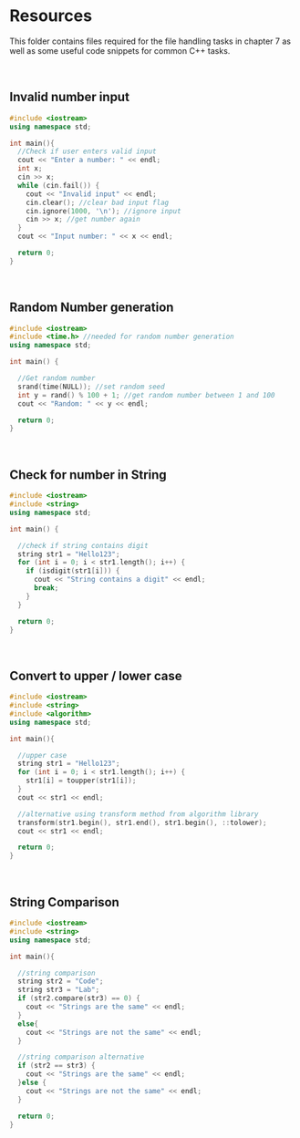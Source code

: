 # Resources

This folder contains files required for the file handling tasks in chapter 7 as well as some useful code snippets for common C++ tasks. 

&nbsp;
&nbsp;

## Invalid number input

```C++
#include <iostream>
using namespace std;

int main(){
  //Check if user enters valid input
  cout << "Enter a number: " << endl;
  int x;
  cin >> x;
  while (cin.fail()) {
    cout << "Invalid input" << endl;
    cin.clear(); //clear bad input flag
    cin.ignore(1000, '\n'); //ignore input
    cin >> x; //get number again
  }
  cout << "Input number: " << x << endl;

  return 0;
}
```

&nbsp;
&nbsp;

## Random Number generation

```C++
#include <iostream>
#include <time.h> //needed for random number generation
using namespace std;

int main() {

  //Get random number
  srand(time(NULL)); //set random seed
  int y = rand() % 100 + 1; //get random number between 1 and 100
  cout << "Random: " << y << endl;

  return 0;
}
```

&nbsp;
&nbsp;

## Check for number in String

```C++
#include <iostream>
#include <string>
using namespace std;

int main() {

  //check if string contains digit
  string str1 = "Hello123";
  for (int i = 0; i < str1.length(); i++) {
    if (isdigit(str1[i])) {
      cout << "String contains a digit" << endl;
      break;
    }
  }

  return 0;
}
```

&nbsp;
&nbsp;

## Convert to upper / lower case

```C++
#include <iostream>
#include <string>
#include <algorithm>
using namespace std;

int main(){

  //upper case
  string str1 = "Hello123";
  for (int i = 0; i < str1.length(); i++) {
    str1[i] = toupper(str1[i]);
  }
  cout << str1 << endl;

  //alternative using transform method from algorithm library
  transform(str1.begin(), str1.end(), str1.begin(), ::tolower);
  cout << str1 << endl;

  return 0;
}
```

&nbsp;
&nbsp;

## String Comparison

```C++
#include <iostream>
#include <string>
using namespace std;

int main(){

  //string comparison
  string str2 = "Code";
  string str3 = "Lab";
  if (str2.compare(str3) == 0) {
    cout << "Strings are the same" << endl;
  }
  else{
    cout << "Strings are not the same" << endl;
  }

  //string comparison alternative
  if (str2 == str3) {
    cout << "Strings are the same" << endl;
  }else {
    cout << "Strings are not the same" << endl;
  }

  return 0;
}
```
